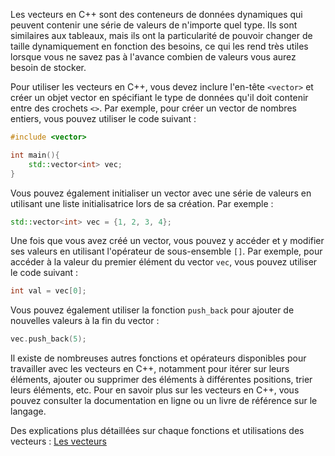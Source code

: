 Les vecteurs en C++ sont des conteneurs de données dynamiques qui peuvent contenir une série de valeurs de n'importe quel type. Ils sont similaires aux tableaux, mais ils ont la particularité de pouvoir changer de taille dynamiquement en fonction des besoins, ce qui les rend très utiles lorsque vous ne savez pas à l'avance combien de valeurs vous aurez besoin de stocker.

Pour utiliser les vecteurs en C++, vous devez inclure l'en-tête `<vector>` et créer un objet vector en spécifiant le type de données qu'il doit contenir entre des crochets `<>`. Par exemple, pour créer un vector de nombres entiers, vous pouvez utiliser le code suivant :

```cpp
#include <vector>

int main(){
	std::vector<int> vec;
}
```

Vous pouvez également initialiser un vector avec une série de valeurs en utilisant une liste initialisatrice lors de sa création. Par exemple :

```cpp
std::vector<int> vec = {1, 2, 3, 4};
```

Une fois que vous avez créé un vector, vous pouvez y accéder et y modifier ses valeurs en utilisant l'opérateur de sous-ensemble `[]`. Par exemple, pour accéder à la valeur du premier élément du vector `vec`, vous pouvez utiliser le code suivant :

```cpp
int val = vec[0];
```

Vous pouvez également utiliser la fonction `push_back` pour ajouter de nouvelles valeurs à la fin du vector :

```cpp
vec.push_back(5);
```

Il existe de nombreuses autres fonctions et opérateurs disponibles pour travailler avec les vecteurs en C++, notamment pour itérer sur leurs éléments, ajouter ou supprimer des éléments à différentes positions, trier leurs éléments, etc. Pour en savoir plus sur les vecteurs en C++, vous pouvez consulter la documentation en ligne ou un livre de référence sur le langage.

Des explications plus détaillées sur chaque fonctions et utilisations des vecteurs : [Les vecteurs](https://cplusplus.com/reference/vector/vector/)